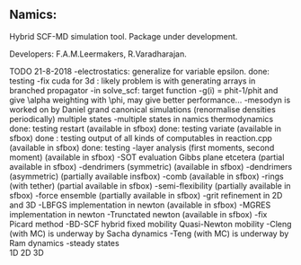 ## Namics: 

Hybrid SCF-MD simulation tool. Package under development.

Developers: F.A.M.Leermakers, R.Varadharajan.

TODO 21-8-2018
-electrostatics: 
	generalize for variable epsilon. done: testing
-fix cuda for 3d : likely problem is with generating arrays in branched propagator
-in solve_scf: target function
	-g(i) = phit-1/phit and give \alpha weighting with \phi, may give better performance...
-mesodyn is worked on by Daniel
	grand canonical simulations (renormalise densities periodically) 
	multiple states
-multiple states in namics
	thermodynamics done: testing
	restart (available in sfbox) done: testing
	variate (available in sfbox) done : testing
	output of all kinds of computables in reaction.cpp (available in sfbox) done: testing
-layer analysis (first moments, second moment) (available in sfbox)
-SOT evaluation Gibbs plane etcetera (partial available in sfbox)
-dendrimers (symmetric) (available in sfbox)
-dendrimers (asymmetric) (partially available insfbox)
-comb (available in sfbox)
-rings (with tether) (partial available in sfbox)
-semi-flexibility (partially available in sfbox)
-force ensemble (partially available in sfbox)
-grit refinement in 2D and 3D
-LBFGS implementation in newton (available in sfbox)
-MGRES implementation in newton
-Trunctated newton  (available in sfbox)
-fix Picard method
-BD-SCF hybrid
	fixed mobility
	Quasi-Newton mobility
-Cleng (with MC) is underway by Sacha
	dynamics
-Teng (with MC) is underway by Ram
	dynamics
-steady states   
	1D
	2D 
	3D

